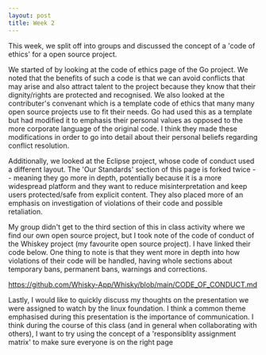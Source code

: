 ```yaml
---
layout: post
title: Week 2
---
```


This week, we split off into groups and discussed the concept of a 'code of ethics' for a open source project. 
<!--more-->
We started of by looking at the code of ethics page of the Go project. We noted that the benefits of such a code is that we can avoid conflicts that may arise and also attract talent to the project because they know that their dignity/rights are protected and recognised. We also looked at the contributer's convenant which is a template code of ethics that many many open source projects use to fit their needs. Go had used this as a template but had modified it to emphasis their personal values as opposed to the more corporate language of the original code. I think they made these modifications in order to go into detail about their personal beliefs regarding conflict resolution.

Additionally, we looked at the Eclipse project, whose code of conduct used a different layout. The 'Our Standards' section of this page is forked twice -- meaning they go more in depth, potentially because it is a more widespread platform and they want to reduce misinterpretation and keep users protected/safe from explicit content. They also placed more of an emphasis on investigation of violations of their code and possible retaliation.

My group didn't get to the third section of this in class activity where we find our own open source project, but I took note of the code of conduct of the Whiskey project (my favourite open source project). I have linked their code below. One thing to note is that they went more in depth into how violations of their code will be handled, having whole sections about temporary bans, permanent bans, warnings and corrections.

https://github.com/Whisky-App/Whisky/blob/main/CODE_OF_CONDUCT.md

Lastly, I would like to quickly discuss my thoughts on the presentation we were assigned to watch by the linux foundation. I think a common theme emphasised during this presentation is the importance of communication. I think during the course of this class (and in general when collaborating with others), I want to try using the concept of a 'responsiblity assignment matrix' to make sure everyone is on the right page

